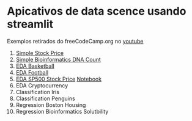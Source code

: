 # Apicativos de data scence usando streamlit

Exemplos retirados do freeCodeCamp.org no [youtube](https://www.youtube.com/watch?v=JwSS70SZdyM&feature=youtu.be)

1. [Simple Stock Price](https://github.com/caiosainvallio/app_data_science/blob/main/myapp.py)
2. [Simple Bioinformatics DNA Count](https://github.com/caiosainvallio/app_data_science/blob/main/dna-app.py)
3. [EDA Basketball](https://github.com/caiosainvallio/app_data_science/blob/main/basketball_app.py)
4. [EDA Football](https://github.com/caiosainvallio/app_data_science/blob/main/football_app.py)
5. [EDA SP500 Stock Price](https://github.com/caiosainvallio/app_data_science/blob/main/sp500-app.py) [Notebook](https://github.com/caiosainvallio/app_data_science/blob/main/S%25P500.ipynb)
6. EDA Cryptocurrency
7. Classification Iris
8. Classification Penguins
9. Regression Boston Housing
10. Regression Bioinformatics Solutbility
